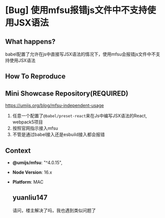 # [Bug] 使用mfsu报错js文件中不支持使用JSX语法

  <!--
感谢您向我们反馈问题，为了高效的解决问题，我们期望你能提供以下信息：
-->

## What happens?

babel配置了允许在js中直接写JSX语法的情况下，使用mfsu会报错js文件中不支持使用JSX语法

## How To Reproduce

## Mini Showcase Repository(REQUIRED)

https://umijs.org/blog/mfsu-independent-usage

1. 任意一个配置了`@babel/preset-react`来在Js中编写JSX语法的React, webpack5项目
2. 按照官网指示接入mfsu
3. 不管是通过babel接入还是esbuild接入都会报错

## Context

- **@umijs/mfsu**: "^4.0.15",
- **Node Version**: 16.x
- **Platform**: MAC

  ## yuanliu147

  请问，楼主解决了吗，我也遇到类似问题了
